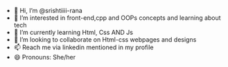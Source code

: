 - 👋 Hi, I’m @srishtiiii-rana
- 👀 I’m interested in front-end,cpp and OOPs concepts and learning about tech
- 🌱 I’m currently learning Html, Css AND Js
- 💞️ I’m looking to collaborate on Html-css webpages and designs
- 📫 Reach me via linkedin mentioned in my profile
- 😄 Pronouns: She/her

<!---
srishtiiii-rana/srishtiiii-rana is a ✨ special ✨ repository because its `README.md` (this file) appears on your GitHub profile.
You can click the Preview link to take a look at your changes.
--->
